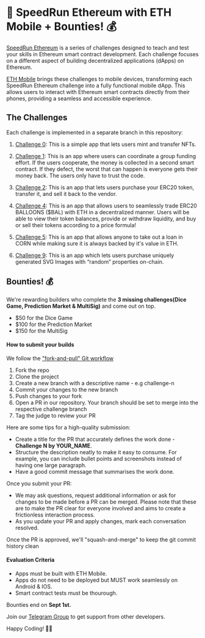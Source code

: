 # 🚀 SpeedRun Ethereum with ETH Mobile + Bounties! 💰

[SpeedRun Ethereum](https://speedrunethereum.com) is a series of challenges designed to teach and test your skills in Ethereum smart contract development. Each challenge focuses on a different aspect of building decentralized applications (dApps) on Ethereum.

[ETH Mobile](https://ethmobile.io) brings these challenges to mobile devices, transforming each SpeedRun Ethereum challenge into a fully functional mobile dApp. This allows users to interact with Ethereum smart contracts directly from their phones, providing a seamless and accessible experience.

## The Challenges

Each challenge is implemented in a separate branch in this repository:

1. [Challenge 0](https://github.com/dewdrip/speedrunethmobile/tree/challenge-0-simple-nft): This is a simple app that lets users mint and transfer NFTs.

2. [Challenge 1](https://github.com/dewdrip/eth-mobile/tree/challenge-1-decentralized-staking): This is an app where users can coordinate a group funding effort. If the users cooperate, the money is collected in a second smart contract. If they defect, the worst that can happen is everyone gets their money back. The users only have to trust the code.

3. [Challenge 2](https://github.com/dewdrip/speedrunethmobile/tree/challenge-2-token-vendor): This is an app that lets users purchase your ERC20 token, transfer it, and sell it back to the vendor.

4. [Challenge 4](https://github.com/dewdrip/speedrunethmobile/tree/challenge-4-dex): This is an app that allows users to seamlessly trade ERC20 BALLOONS ($BAL) with ETH in a decentralized manner. Users will be able to view their token balances, provide or withdraw liquidity, and buy or sell their tokens according to a price formula!

5. [Challenge 5](https://github.com/dewdrip/speedrunethmobile/tree/challenge-5-over-collateralized-lending): This is an app that allows anyone to take out a loan in CORN while making sure it is always backed by it's value in ETH.

6. [Challenge 9](https://github.com/dewdrip/speedrunethmobile/tree/challenge-9-svg-nft): This is an app which lets users purchase uniquely generated SVG Images with “random” properties on-chain.

## Bounties! 💰

We're rewarding builders who complete the **3 missing challenges(Dice Game, Prediction Market & MultiSig)** and come out on top.

- $50 for the Dice Game
- $100 for the Prediction Market
- $150 for the MultiSig

#### How to submit your builds

We follow the ["fork-and-pull" Git workflow](https://github.com/susam/gitpr)

1. Fork the repo
2. Clone the project
3. Create a new branch with a descriptive name - e.g challenge-n
4. Commit your changes to the new branch
5. Push changes to your fork
6. Open a PR in our repository. Your branch should be set to merge into the respective challenge branch
7. Tag the judge to review your PR

Here are some tips for a high-quality submission:

- Create a title for the PR that accurately defines the work done - **Challenge N by YOUR_NAME**.
- Structure the description neatly to make it easy to consume. For example, you can include bullet points and screenshots instead of having one large paragraph.
- Have a good commit message that summarises the work done.

Once you submit your PR:

- We may ask questions, request additional information or ask for changes to be made before a PR can be merged. Please note that these are to make the PR clear for everyone involved and aims to create a frictionless interaction process.
- As you update your PR and apply changes, mark each conversation resolved.

Once the PR is approved, we'll "squash-and-merge" to keep the git commit history clean

#### Evaluation Criteria

- Apps must be built with ETH Mobile.
- Apps do not need to be deployed but MUST work seamlessly on Android & IOS.
- Smart contract tests must be thourough.

Bounties end on **Sept 1st.**

Join our [Telegram Group](https://t.me/ethmobile_io) to get support from other developers.

Happy Coding! 👨‍💻
